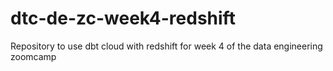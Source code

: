 # dtc-de-zc-week4-redshift
Repository to use dbt cloud with redshift for week 4 of the data engineering zoomcamp
